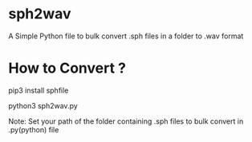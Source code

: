 # sph2wav
A Simple Python file to bulk convert .sph files in a folder to .wav format


# How to Convert ?

  pip3 install sphfile

  python3 sph2wav.py


Note:
Set your path of the folder containing .sph files to bulk convert in .py(python) file
